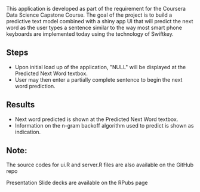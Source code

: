 This application is developed as part of the requirement for the Coursera Data Science Capstone Course. The goal of the project is to build a predictive text model combined with a shiny app UI that will predict the next word as the user types a sentence similar to the way most smart phone keyboards are implemented today using the technology of Swiftkey.

## Steps

- Upon initial load up of the application, "NULL" will be displayed at the Predicted Next Word textbox.
- User may then enter a partially complete sentence to begin the next word prediction.

## Results

- Next word predicted is shown at the Predicted Next Word textbox.
- Information on the n-gram backoff algorithm used to predict is shown as indication.

## Note:

The source codes for ui.R and server.R files are also available on the GitHub repo

Presentation Slide decks are available on the RPubs page